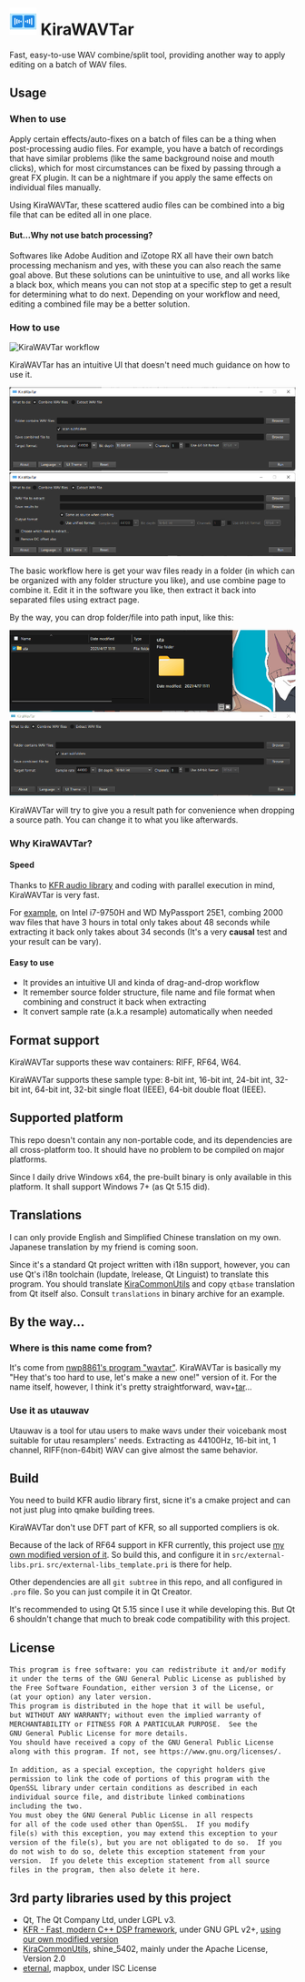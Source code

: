 # ![KiraWAVTar logo](src/resources/icon48.png) KiraWAVTar

Fast, easy-to-use WAV combine/split tool, providing another way to apply editing on a batch of WAV files.

## Usage

### When to use

Apply certain effects/auto-fixes on a batch of files can be a thing when post-processing audio files. For example, you have a batch of recordings that have similar problems (like the same background noise and mouth clicks), which for most circumstances can be fixed by passing through a great FX plugin. It can be a nightmare if you apply the same effects on individual files manually.

Using KiraWAVTar, these scattered audio files can be combined into a big file that can be edited all in one place.

#### But...Why not use batch processing?

Softwares like Adobe Audition and iZotope RX all have their own batch processing mechanism and yes, with these you can also reach the same goal above. But these solutions can be unintuitive to use, and all works like a black box, which means you can not stop at a specific step to get a result for determining what to do next. Depending on your workflow and need, editing a combined file may be a better solution.

### How to use

![KiraWAVTar workflow](rm-img/workflow.gif)

KiraWAVTar has an intuitive UI that doesn't need much guidance on how to use it.

![KiraWAVTar UI](rm-img/ui.png)
![KiraWAVTar UI](rm-img/ui2.png)

The basic workflow here is get your wav files ready in a folder (in which can be organized with any folder structure you like), and use combine page to combine it. Edit it in the software you like, then extract it back into separated files using extract page.

By the way, you can drop folder/file into path input, like this:

![KiraWAVTar drop support](rm-img/drop.gif)

KiraWAVTar will try to give you a result path for convenience when dropping a source path. You can change it to what you like afterwards.

### Why KiraWAVTar?

#### Speed

Thanks to [KFR audio library](https://kfrlib.com/) and coding with parallel execution in mind, KiraWAVTar is very fast.

For [example](https://www.bilibili.com/video/BV1pb4y1Y7Mw), on Intel i7-9750H and WD MyPassport 25E1, combing 2000 wav files that have 3 hours in total only takes about 48 seconds while extracting it back only takes about 34 seconds (It's a very **causal** test and your result can be vary).

#### Easy to use

- It provides an intuitive UI and kinda of drag-and-drop workflow
- It remember source folder structure, file name and file format when combining and construct it back when extracting
- It convert sample rate (a.k.a resample) automatically when needed

## Format support

KiraWAVTar supports these wav containers: RIFF, RF64, W64.

KiraWAVTar supports these sample type: 8-bit int, 16-bit int, 24-bit int, 32-bit int, 64-bit int, 32-bit single float (IEEE), 64-bit double float (IEEE).

## Supported platform

This repo doesn't contain any non-portable code, and its dependencies are all cross-platform too. It should have no problem to be compiled on major platforms.

Since I daily drive Windows x64, the pre-built binary is only available in this platform. It shall support Windows 7+ (as Qt 5.15 did).

## Translations

I can only provide English and Simplified Chinese translation on my own. Japanese translation by my friend is coming soon.

Since it's a standard Qt project written with i18n support, however, you can use Qt's i18n toolchain (lupdate, lrelease, Qt Linguist) to translate this program. You should translate [KiraCommonUtils](https://github.com/shine5402/KiraCommonUtils) and copy ``qtbase`` translation from Qt itself also. Consult ``translations`` in binary archive for an example.

## By the way...

### Where is this name come from?

It's come from [nwp8861's program "wavtar"](https://osdn.net/users/nwp8861/pf/wavTar/wiki/FrontPage). KiraWAVTar is basically my "Hey that's too hard to use, let's make a new one!" version of it. For the name itself, however, I think it's pretty straightforward, wav+[tar](https://man7.org/linux/man-pages/man1/tar.1.html)...

### Use it as utauwav

Utauwav is a tool for utau users to make wavs under their voicebank most suitable for utau resamplers' needs. Extracting as 44100Hz, 16-bit int, 1 channel, RIFF(non-64bit) WAV can give almost the same behavior.

## Build

You need to build KFR audio library first, sicne it's a cmake project and can not just plug into qmake building trees.

KiraWAVTar don't use DFT part of KFR, so all supported compliers is ok.

Because of the lack of RF64 support in KFR currently, this project use [my own modified version of it](https://github.com/shine5402/kfr/tree/dev). So build this, and configure it in ``src/external-libs.pri``. ``src/external-libs_template.pri`` is there for help. 

Other dependencies are all ``git subtree`` in this repo, and all configured in ``.pro`` file. So you can just compile it in Qt Creator.

It's recommended to using Qt 5.15 since I use it while developing this. But Qt 6 shouldn't change that much to break code compatibility with this project.

## License

    This program is free software: you can redistribute it and/or modify
    it under the terms of the GNU General Public License as published by
    the Free Software Foundation, either version 3 of the License, or
    (at your option) any later version.
    This program is distributed in the hope that it will be useful,
    but WITHOUT ANY WARRANTY; without even the implied warranty of
    MERCHANTABILITY or FITNESS FOR A PARTICULAR PURPOSE.  See the
    GNU General Public License for more details.
    You should have received a copy of the GNU General Public License
    along with this program. If not, see https://www.gnu.org/licenses/.

    In addition, as a special exception, the copyright holders give
    permission to link the code of portions of this program with the
    OpenSSL library under certain conditions as described in each
    individual source file, and distribute linked combinations
    including the two.
    You must obey the GNU General Public License in all respects
    for all of the code used other than OpenSSL.  If you modify
    file(s) with this exception, you may extend this exception to your
    version of the file(s), but you are not obligated to do so.  If you
    do not wish to do so, delete this exception statement from your
    version.  If you delete this exception statement from all source
    files in the program, then also delete it here.

## 3rd party libraries used by this project

<ul>
<li>Qt, The Qt Company Ltd, under LGPL v3.</li>
<li><a href="https://www.kfrlib.com/">KFR - Fast, modern C++ DSP framework</a>, under GNU GPL v2+, <a href="https://github.com/shine5402/kfr">using our own modified version</a></li>
<li><a href="https://github.com/shine5402/KiraCommonUtils">KiraCommonUtils</a>, shine_5402, mainly under the Apache License, Version 2.0</li>
<li><a href="https://github.com/mapbox/eternal">eternal</a>, mapbox, under ISC License</li>
</ul>